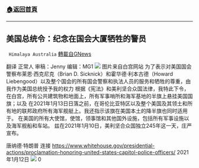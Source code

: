 ###  [:house:返回首頁](https://github.com/ourhimalayas/txt)
---

## 美国总统令：纪念在国会大厦牺牲的警员
` Himalaya Australia` [轉載自GNews](https://gnews.org/zh-hans/745559/)

翻译 正常人
审稿：Jenny 编辑：MG1
![]()![](https://gnews.org/wp-content/uploads/2021/01/131-2.png)
图片来自白宫网站
为了表示对美国国会警察布莱恩·西克尼克（Brian D. Sicknick）和霍华德·利本古德（Howard Liebengood）以及整个国会的所有国会警察和执法人员的服务和牺牲的尊重，由我作为美国总统授予我的权力 根据《宪法》和美利坚合众国法律，我特此下令，在白宫，所有公共建筑物和地面上，所有军事哨所和海军基地的半旗上悬挂美国国旗；以及 在2021年1月13日日落之前，在哥伦比亚特区以及整个美国及其领土和所有地的联邦政府所有海军舰艇上。我还指示该旗在美国本土的降半旗也同时适用于。 在美国的所有大使馆，使馆，领事馆和其他国外设施，包括所有军事设施以及海军舰船和车站。
兹在2021年1月10日，美利坚合众国独立245年这一天，庄严宣布。

唐纳德·特朗普
连接 https://www.whitehouse.gov/presidential-actions/proclamation-honoring-united-states-capitol-police-officers/
2021年1月12日
![]()![](https://gnews.org/wp-content/uploads/2021/01/1-澳喜Logo.jpeg)
0
